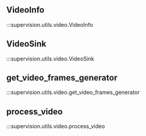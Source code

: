 ## VideoInfo

:::supervision.utils.video.VideoInfo

## VideoSink

:::supervision.utils.video.VideoSink

## get_video_frames_generator

:::supervision.utils.video.get_video_frames_generator

## process_video

:::supervision.utils.video.process_video
